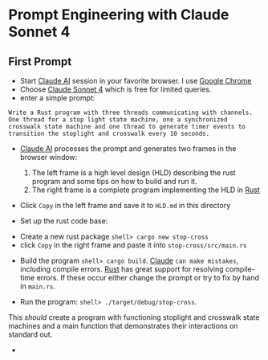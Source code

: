 
# Prompt Engineering with Claude Sonnet 4

## First Prompt
* Start [Claude AI](https://claude.ai/new) session in your favorite browser.  I
  use [Google Chrome](https://www.google.com/chrome/)
* Choose [Claude Sonnet 4](https://www.anthropic.com/claude/sonnet) which is
  free for limited queries.
* enter a simple prompt:
```
Write a Rust program with three threads communicating with channels.  One thread for a stop light state machine, one a synchronized crosswalk state machine and one thread to generate timer events to transition the stoplight and crosswalk every 10 seconds.
```
* [Claude AI]() processes the prompt and generates two frames in the browser
  window:
  
  1. The left frame is a high level design (HLD) describing the rust program
     and some tips on how to build and run it.
  2. The right frame is a complete program implementing the HLD in
     [Rust](https://www.rust-lang.org/)
	 
* Click `Copy` in the left frame and save it to `HLD.md` in this directory
* Set up the rust code base:

- Create a new rust package `shell> cargo new stop-cross`
- click `Copy` in the right frame and paste it into `stop-cross/src/main.rs`

* Build the program `shell> cargo build`.  [Claude]() `can make mistakes`,
  including compile errors.  [Rust]() has great support for resolving
  compile-time errors.  If these occur either change the prompt or try to fix
  by hand in `main.rs`.
  
* Run the program: `shell> ./target/debug/stop-cross`.

This *should* create a program with functioning stoplight and crosswalk state
machines and a main function that demonstrates their interactions on standard
out.

* 
